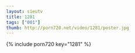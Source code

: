 ```yaml
--- 
layout: sieutv
title: 1281
tags: ["001"]
thumb: http://porn720.net/video/1281/poster.jpg
---
```

{% include porn720 key="1281" %} 
